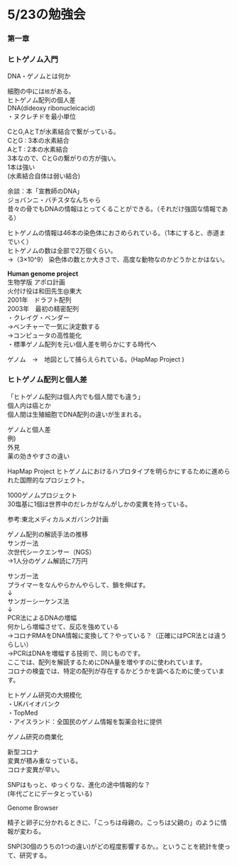 # 5/23の勉強会

### 第一章
### ヒトゲノム入門  
DNA・ゲノムとは何か  
  
細胞の中には`核`がある。  
ヒトゲノム配列の個人差  
DNA(dideoxy ribonucleicacid)  
・ヌクレチドを最小単位  
  
CとG,AとTが水素結合で繋がっている。  
CとG : 3本の水素結合  
AとT : 2本の水素結合  
3本なので、CとGの繋がりの方が強い。  
1本は強い  
(水素結合自体は弱い結合)  

  
余談：本「宣教師のDNA」  
ジョバンニ・バチスタなんちゃら  
昔々の骨でもDNAの情報はとってくることができる。（それだけ強固な情報である）  
  
ヒトゲノムの情報は46本の染色体におさめられている。（1本にすると、赤道までいく）  
ヒトゲノムの数は全部で2万個くらい。  
→（3×10^9）
染色体の数とか大きさで、高度な動物なのかどうかとかはない。  
   
**Human genome project**  
生物学版 アポロ計画  
火付け役は和田先生@東大  
2001年　ドラフト配列  
2003年　最初の精密配列  
・クレイグ・ベンダー  
→ベンチャーで一気に決定数する  
→コンピュータの高性能化  
・標準ゲノム配列を元い個人差を明らかにする時代へ  
  
ゲノム　→　地図として捕らえられている。(HapMap Project )  
  
### ヒトゲノム配列と個人差
「ヒトゲノム配列は個人内でも個人間でも違う」  
個人内は癌とか  
個人間は生殖細胞でDNA配列の違いが生まれる。  
  
ゲノムと個人差  
例)  
外見  
薬の効きやすさの違い  
  
HapMap Project
ヒトゲノムにおけるハプロタイプを明らかにするために進められた国際的なプロジェクト。 
  
1000ゲノムプロジェクト  
30塩基に1個は世界中のだレカがなんがしかの変異を持っている。  
  
参考:東北メディカルメガバンク計画  
  
ゲノム配列の解読手法の推移  
サンガー法  
次世代シークエンサー（NGS）  
→1人分のゲノム解読に7万円  
  
サンガー法  
プライマーをなんやらかんやらして、鎖を伸ばす。  
↓  
サンガーシーケンス法  
↓  
PCR法によるDNAの増幅  
何かしら増幅させて、反応を強めている  
→コロナRMAをDNA情報に変換して？やっている？（正確にはPCR法とは違うらしい）  
→PCRはDNAを増幅する技術で、同じものです。  
ここでは、配列を解読するためにDNA量を増やすのに使われています。  
コロナの検査では、特定の配列が存在するかどうかを調べるために使っています。  
  

ヒトゲノム研究の大規模化  
・UKバイオバンク  
・TopMed  
・アイスランド：全国民のゲノム情報を製薬会社に提供  
  
ゲノム研究の商業化  
  
新型コロナ  
変異が積み重なっている。  
コロナ変異が早い。  
  
SNPはもっと、ゆっくりな、進化の途中情報的な？  
(年代ごとにデータとっている)
  
Genome Browser  
  
精子と卵子に分かれるときに、「こっちは母親の。こっちは父親の」のように情報が変わる。  
  
SNP(30個のうちの1つの違い)がどの程度影響するか。。ということを統計を使って、研究する。  
  

